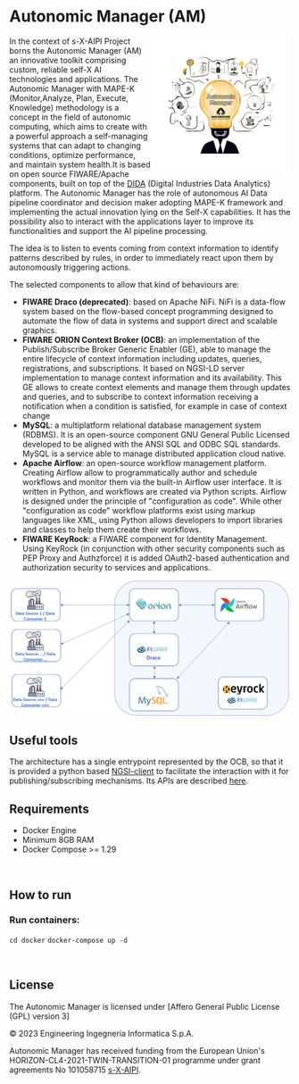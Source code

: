 <h1>Autonomic Manager (AM)</h1>
<img align="right" src="doc/imgs/AM.png" width="250" alt="AM logo">

In the context of s-X-AIPI Project borns the Autonomic Manager (AM) an innovative toolkit comprising custom, reliable self-X AI technologies and applications. The Autonomic Manager with MAPE-K (Monitor,Analyze, Plan, Execute, Knowledge) methodology is a concept in the field of autonomic computing, which aims to create with a powerful approach a self-managing systems that can adapt to changing conditions, optimize performance, and maintain system health.It is based on open source FIWARE/Apache components, built on top of the <a href="https://github.com/Engineering-Research-and-Development/dida">DIDA</a> (Digital Industries Data Analytics) platform.
The Autonomic Manager has the role of autonomous AI Data pipeline coordinator and decision maker adopting MAPE-K framework and implementing the actual innovation lying on the Self-X capabilities. It has the possibility also to interact with the applications layer to improve its functionalities and support the AI pipeline processing.

The idea is to listen to events coming from context information to identify patterns described by rules, in order to immediately react upon them by autonomously triggering actions.

The selected components to allow that kind of behaviours are:
- <b>FIWARE Draco (deprecated)</b>: based on Apache NiFi. NiFi is a data-flow system based on the flow-based concept programming designed to automate the flow of data in systems and support direct and scalable graphics.
- <b>FIWARE ORION Context Broker (OCB)</b>: an implementation of the Publish/Subscribe Broker Generic Enabler (GE), able to manage the entire lifecycle of context information including updates, queries, registrations, and subscriptions. It based on NGSI-LD server implementation to manage context information and its availability. This GE allows to create context elements and manage them through updates and queries, and to subscribe to context information receiving a notification when a condition is satisfied, for example in case of context change
- <b>MySQL</b>: a multiplatform relational database management system (RDBMS). It is an open-source component GNU General Public Licensed developed to be aligned with the ANSI SQL and ODBC SQL standards. MySQL is a service able to manage distributed application cloud native.
- <b>Apache Airflow</b>: an open-source workflow management platform. Creating Airflow allow to programmatically author and schedule workflows and monitor them via the built-in Airflow user interface. It is written in Python, and workflows are created via Python scripts. Airflow is designed under the principle of "configuration as code". While other "configuration as code" workflow platforms exist using markup languages like XML, using Python allows developers to import libraries and classes to help them create their workflows.
- <b>FIWARE KeyRock</b>: a FIWARE component for Identity Management. Using KeyRock (in conjunction with other security components such as PEP Proxy and Authzforce) it is added OAuth2-based authentication and authorization security to services and applications.

<img align="center" src="doc/imgs/Architecture.png" alt="AM logo">
<br>

<h2>Useful tools</h2>
The architecture has a single entrypoint represented by the OCB, so that it is provided a python based <a href="/NGSI-client">NGSI-client</a> to facilitate the interaction with it for publishing/subscribing mechanisms. Its APIs are described <a href="/NGSI-client/Apiary.md">here</a>.
<br>

<h2>Requirements</h2>
<ul>
    <li>Docker Engine</li>
    <li>Minimum 8GB RAM</li>
    <li>Docker Compose >= 1.29</li>
</ul>

<br>

<h2>How to run</h2>
<h3>Run containers:</h3>

<code>cd docker</code>
<code>docker-compose up -d</code>

<br>

<h2>License</h2>

The Autonomic Manager is licensed under [Affero General Public License (GPL) version 3]

© 2023 Engineering Ingegneria Informatica S.p.A.

Autonomic Manager has received funding from the European Union's HORIZON-CL4-2021-TWIN-TRANSITION-01 programme under grant agreements No  101058715 [s-X-AIPI](https://s-x-aipi-project.eu/).
